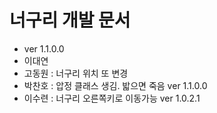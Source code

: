 # 너구리 개발 문서
- ver 1.1.0.0
- 이대연
- 고동원 : 너구리 위치 또 변경
- 박찬호 : 압정 클래스 생김. 밟으면 죽음 ver 1.1.0.0
- 이수련 : 너구리 오른쪽키로 이동가능 ver 1.0.2.1
